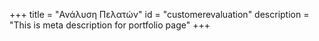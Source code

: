 +++
title = "Ανάλυση Πελατών"
id = "customerevaluation"
description = "This is meta description for portfolio page"
+++